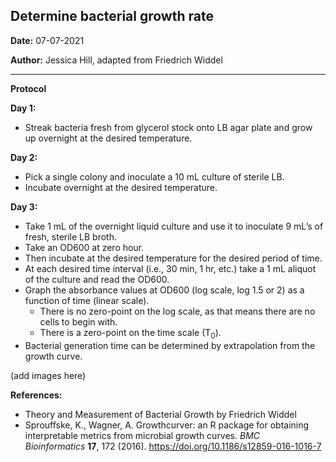 ## Determine bacterial growth rate

**Date:** 07-07-2021

**Author:** Jessica Hill, adapted from Friedrich Widdel

--- 

**Protocol**

**Day 1:**

- Streak bacteria fresh from glycerol stock onto LB agar plate and grow up overnight at the desired temperature. 

**Day 2:**

- Pick a single colony and inoculate a 10 mL culture of sterile LB. 
- Incubate overnight at the desired temperature. 

**Day 3:**

- Take 1 mL of the overnight liquid culture and use it to inoculate 9 mL’s of fresh, sterile LB broth. 
- Take an OD600 at zero hour.
- Then incubate at the desired temperature for the desired period of time. 
- At each desired time interval (i.e., 30 min, 1 hr, etc.) take a 1 mL aliquot of the culture and read the OD600. 
- Graph the absorbance values at OD600 (log scale, log 1.5 or 2) as a function of time (linear scale).
  - There is no zero-point on the log scale, as that means there are no cells to begin with.
  - There is a zero-point on the time scale (T<sub>0</sub>).
- Bacterial generation time can be determined by extrapolation from the growth curve. 

(add images here)

**References:**

- Theory and Measurement of Bacterial Growth by Friedrich Widdel
- Sprouffske, K., Wagner, A. Growthcurver: an R package for obtaining interpretable metrics from microbial growth curves. *BMC Bioinformatics* **17**, 172 (2016). <https://doi.org/10.1186/s12859-016-1016-7>
